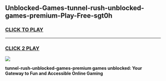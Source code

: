 
## Unblocked-Games-tunnel-rush-unblocked-games-premium-Play-Free-sgt0h
<h3>
<a href="https://premium76.site?title=tunnel-rush-unblocked-games-premium&ref=23A">CLICK TO PLAY</a></h3>
<hr>

<h3>
<a href="https://premium76.site?title=tunnel-rush-unblocked-games-premium&ref=23A">CLICK 2 PLAY</a>
  
</h3>

<a href="https://premium76.site?title=tunnel-rush-unblocked-games-premium&ref=23A"><img src="https://clearcache.store/games.png"></a>


**tunnel-rush-unblocked-games-premium games unblocked: Your Gateway to Fun and Accessible Online Gaming**
